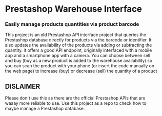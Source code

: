 # Prestashop Warehouse Interface
### Easily manage products quantities via product barcode
This project is an old Prestashop API interface project that queries the Prestashop database directly for products via the barcode or identifier.
It also updates the availability of the products via adding or subtracting the quantity. 
It offers a good API endpoint, originally interfaced with a mobile app and a smartphone app with a camera.
You can choose between sell and buy (buy as a new product is added to the warehouse availability) so you can scan the product with your phone (or insert the code manually on the web page) to increase (buy) or decrease (sell) the quantity of a product

## DISLAIMER
Please don't use this as there are the official Prestashop APIs that are waaay more reliable to use.
Use this project as a repo to check how to maybe manage a Prestashop database.
